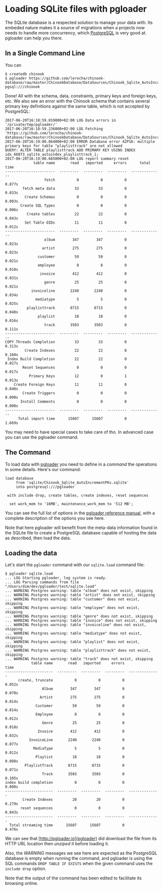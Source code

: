 # Loading SQLite files with pgloader

The SQLite database is a respected solution to manage your data with. Its
embeded nature makes it a source of migrations when a projects now needs to
handle more concurrency, which [PostgreSQL](http://www.postgresql.org/) is
very good at. pgloader can help you there.

## In a Single Command Line

You can 

    $ createdb chinook
    $ pgloader https://github.com/lerocha/chinook-database/raw/master/ChinookDatabase/DataSources/Chinook_Sqlite_AutoIncrementPKs.sqlite pgsql:///chinook

Done! All with the schema, data, constraints, primary keys and foreign keys,
etc. We also see an error with the Chinook schema that contains several
primary key definitions against the same table, which is not accepted by
PostgreSQL:

    2017-06-20T16:18:59.019000+02:00 LOG Data errors in '/private/tmp/pgloader/'
    2017-06-20T16:18:59.236000+02:00 LOG Fetching 'https://github.com/lerocha/chinook-database/raw/master/ChinookDatabase/DataSources/Chinook_Sqlite_AutoIncrementPKs.sqlite'
    2017-06-20T16:19:00.664000+02:00 ERROR Database error 42P16: multiple primary keys for table "playlisttrack" are not allowed
    QUERY: ALTER TABLE playlisttrack ADD PRIMARY KEY USING INDEX idx_66873_sqlite_autoindex_playlisttrack_1;
    2017-06-20T16:19:00.665000+02:00 LOG report summary reset
                 table name       read   imported     errors      total time
    -----------------------  ---------  ---------  ---------  --------------
                      fetch          0          0          0          0.877s 
            fetch meta data         33         33          0          0.033s 
             Create Schemas          0          0          0          0.003s 
           Create SQL Types          0          0          0          0.006s 
              Create tables         22         22          0          0.043s 
             Set Table OIDs         11         11          0          0.012s 
    -----------------------  ---------  ---------  ---------  --------------
                      album        347        347          0          0.023s 
                     artist        275        275          0          0.023s 
                   customer         59         59          0          0.021s 
                   employee          8          8          0          0.018s 
                    invoice        412        412          0          0.031s 
                      genre         25         25          0          0.021s 
                invoiceline       2240       2240          0          0.034s 
                  mediatype          5          5          0          0.025s 
              playlisttrack       8715       8715          0          0.040s 
                   playlist         18         18          0          0.016s 
                      track       3503       3503          0          0.111s 
    -----------------------  ---------  ---------  ---------  --------------
    COPY Threads Completion         33         33          0          0.313s 
             Create Indexes         22         22          0          0.160s 
     Index Build Completion         22         22          0          0.027s 
            Reset Sequences          0          0          0          0.017s 
               Primary Keys         12          0          1          0.013s 
        Create Foreign Keys         11         11          0          0.040s 
            Create Triggers          0          0          0          0.000s 
           Install Comments          0          0          0          0.000s 
    -----------------------  ---------  ---------  ---------  --------------
          Total import time      15607      15607          0          1.669s 

You may need to have special cases to take care of tho. In advanced case you
can use the pgloader command.

## The Command

To load data with [pgloader](http://pgloader.io/) you need to
define in a *command* the operations in some details. Here's our command:

    load database
         from 'sqlite/Chinook_Sqlite_AutoIncrementPKs.sqlite'
         into postgresql:///pgloader
    
     with include drop, create tables, create indexes, reset sequences
    
      set work_mem to '16MB', maintenance_work_mem to '512 MB';

You can see the full list of options in the
[pgloader reference manual](pgloader.1.html), with a complete description
of the options you see here.

Note that here pgloader will benefit from the meta-data information found in
the SQLite file to create a PostgreSQL database capable of hosting the data
as described, then load the data.

## Loading the data

Let's start the `pgloader` command with our `sqlite.load` command file:

    $ pgloader sqlite.load
    ... LOG Starting pgloader, log system is ready.
    ... LOG Parsing commands from file "/Users/dim/dev/pgloader/test/sqlite.load"
    ... WARNING Postgres warning: table "album" does not exist, skipping
    ... WARNING Postgres warning: table "artist" does not exist, skipping
    ... WARNING Postgres warning: table "customer" does not exist, skipping
    ... WARNING Postgres warning: table "employee" does not exist, skipping
    ... WARNING Postgres warning: table "genre" does not exist, skipping
    ... WARNING Postgres warning: table "invoice" does not exist, skipping
    ... WARNING Postgres warning: table "invoiceline" does not exist, skipping
    ... WARNING Postgres warning: table "mediatype" does not exist, skipping
    ... WARNING Postgres warning: table "playlist" does not exist, skipping
    ... WARNING Postgres warning: table "playlisttrack" does not exist, skipping
    ... WARNING Postgres warning: table "track" does not exist, skipping
                table name       read   imported     errors            time
    ----------------------  ---------  ---------  ---------  --------------
          create, truncate          0          0          0          0.052s
                     Album        347        347          0          0.070s
                    Artist        275        275          0          0.014s
                  Customer         59         59          0          0.014s
                  Employee          8          8          0          0.012s
                     Genre         25         25          0          0.018s
                   Invoice        412        412          0          0.032s
               InvoiceLine       2240       2240          0          0.077s
                 MediaType          5          5          0          0.012s
                  Playlist         18         18          0          0.008s
             PlaylistTrack       8715       8715          0          0.071s
                     Track       3503       3503          0          0.105s
    index build completion          0          0          0          0.000s
    ----------------------  ---------  ---------  ---------  --------------
            Create Indexes         20         20          0          0.279s
           reset sequences          0          0          0          0.043s
    ----------------------  ---------  ---------  ---------  --------------
      Total streaming time      15607      15607          0          0.476s

We can see that [http://pgloader.io](pgloader) did download the file from
its HTTP URL location then *unziped* it before loading it.

Also, the *WARNING* messages we see here are expected as the PostgreSQL
database is empty when running the command, and pgloader is using the SQL
commands `DROP TABLE IF EXISTS` when the given command uses the `include
drop` option.

Note that the output of the command has been edited to facilitate its
browsing online.
